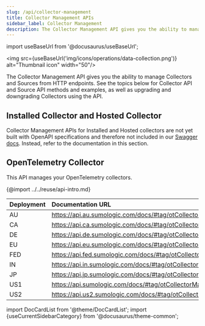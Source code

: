 ```yaml
---
slug: /api/collector-management
title: Collector Management APIs
sidebar_label: Collector Management
description: The Collector Management API gives you the ability to manage Collectors and Sources from HTTP endpoints.
---
```


import useBaseUrl from '@docusaurus/useBaseUrl';

<img src={useBaseUrl('img/icons/operations/data-collection.png')} alt="Thumbnail icon" width="50"/>

The Collector Management API gives you the ability to manage Collectors and Sources from HTTP endpoints. See the topics below for Collector API and Source API methods and examples, as well as upgrading and downgrading Collectors using the API.


## Installed Collector and Hosted Collector

Collector Management APIs for Installed and Hosted collectors are not yet built with OpenAPI specifications and therefore not included in our [Swagger docs](https://api.sumologic.com/docs/). Instead, refer to the documentation in this section.


## OpenTelemetry Collector

This API manages your OpenTelemetry collectors.

{@import ../../reuse/api-intro.md}

| Deployment | Documentation URL |
|:---|:---|
| AU | https://api.au.sumologic.com/docs/#tag/otCollectorManagementExternal |
| CA | https://api.ca.sumologic.com/docs/#tag/otCollectorManagementExternal |
| DE | https://api.de.sumologic.com/docs/#tag/otCollectorManagementExternal |
| EU | https://api.eu.sumologic.com/docs/#tag/otCollectorManagementExternal |
| FED | https://api.fed.sumologic.com/docs/#tag/otCollectorManagementExternal |
| IN | https://api.in.sumologic.com/docs/#tag/otCollectorManagementExternal |
| JP | https://api.jp.sumologic.com/docs/#tag/otCollectorManagementExternal |
| US1 | https://api.sumologic.com/docs/#tag/otCollectorManagementExternal |
| US2 | https://api.us2.sumologic.com/docs/#tag/otCollectorManagementExternal |

import DocCardList from '@theme/DocCardList';
import {useCurrentSidebarCategory} from '@docusaurus/theme-common';

<DocCardList items={useCurrentSidebarCategory().items}/>

